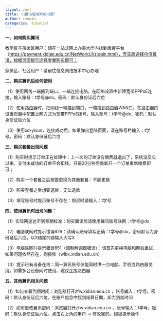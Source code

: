 ```yaml
---
layout: post
title: "🐌翼讯使用常见问题"
author: soowin
categories: tutorial
---
```


**一、如何购买翼讯**

教学区与宿舍区用户：请在一站式网上办事大厅内找到缴费平台（https://payment.xidian.edu.cn/NetWorkUI/slogin.html），登录后选择电信翼讯，根据页面提示选择套餐购买即可；

家属区、社区用户：请前往信息网络技术中心办理

**二、购买翼讯后如何使用**

（1）使用网线一端插到端口，一端连接电脑，在网络设置中新建宽带PPPoE连接，输入账号：t学号@dx，密码：默认身份证后六位

（2）使用路由器时，把网线一端插到端口，一端插到路由器WAN口，在路由器的设置页面中配置上网方式为宽带PPPoE拨号，输入账号：t学号@dx，密码：默认身份证后六位

（3）使用xd-yixun，连接成功后，如果弹出登陆页面，请在账号栏输入：t学号，密码：默认身份证后六位

**三、购买套餐出现问题**

（1）购买时提示订单正在处理中：上一次的订单没有缴费就退出了，系统没反应过来。支付未成功的订单不会扣钱。只要20分钟后重新开一个订单重新缴费即可；

（2）购买一个套餐之后想要更换为其他套餐：不能更换

（3）购买套餐之后想要退款：无法退款

（4）填写账号时提示账号不存在：购买时请输入：t学号

**四、使用翼讯时出现问题：**

（1）实际网速达不到预期标准：购买翼讯后请使用翼讯账号联网：t学号@dx

（2）电脑联网时提示错误629：请确认账号填写正确：t学号@dx，密码默认为身份证后六位，以X结尾的请输入大写X

（3）电脑联网时提示错误651（调制解调器错误）：请首先更换电脑和网线重试，如果问题依然存在，则报修（wlbx.xidian.edu.cn）

（4）提示已有设备在线：同一翼讯账号仅能同时供一台电脑、手机或路由器使用。如需多台设备同时使用，建议连接路由器

**五、其他翼讯相关问题**

（1）如何查看到期时间：浏览器打开zfw.xidian.edu.cn ，账号输入：t学号，密码：默认身份证后六位。在账户信息中找到结算日期，即为到期时间

（2）如何更改翼讯密码：浏览器打开zfw.xidian.edu.cn ，账号输入：t学号，密码：默认身份证后六位。点击右上角的用户 → 修改密码，根据提示操作
